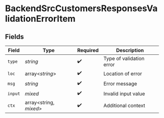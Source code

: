 # BackendSrcCustomersResponsesValidationErrorItem


## Fields

| Field                    | Type                     | Required                 | Description              |
| ------------------------ | ------------------------ | ------------------------ | ------------------------ |
| `type`                   | *string*                 | :heavy_check_mark:       | Type of validation error |
| `loc`                    | array<*string*>          | :heavy_check_mark:       | Location of error        |
| `msg`                    | *string*                 | :heavy_check_mark:       | Error message            |
| `input`                  | *mixed*                  | :heavy_check_mark:       | Invalid input value      |
| `ctx`                    | array<string, *mixed*>   | :heavy_check_mark:       | Additional context       |